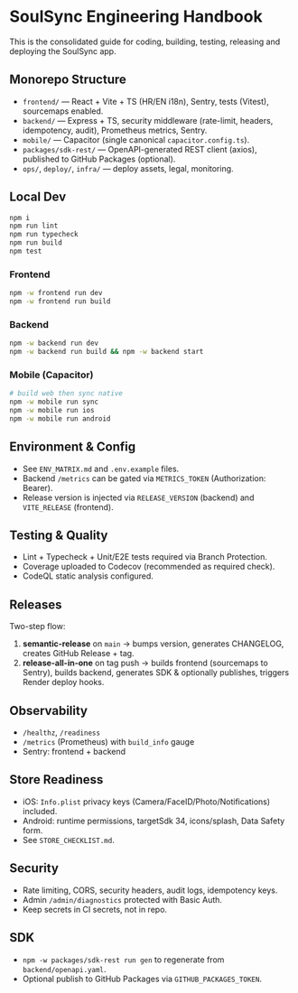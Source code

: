 # SoulSync Engineering Handbook

This is the consolidated guide for coding, building, testing, releasing and deploying the SoulSync app.

## Monorepo Structure
- `frontend/` — React + Vite + TS (HR/EN i18n), Sentry, tests (Vitest), sourcemaps enabled.
- `backend/` — Express + TS, security middleware (rate-limit, headers, idempotency, audit), Prometheus metrics, Sentry.
- `mobile/` — Capacitor (single canonical `capacitor.config.ts`).
- `packages/sdk-rest/` — OpenAPI-generated REST client (axios), published to GitHub Packages (optional).
- `ops/`, `deploy/`, `infra/` — deploy assets, legal, monitoring.

## Local Dev
```bash
npm i
npm run lint
npm run typecheck
npm run build
npm test
```

### Frontend
```bash
npm -w frontend run dev
npm -w frontend run build
```

### Backend
```bash
npm -w backend run dev
npm -w backend run build && npm -w backend start
```

### Mobile (Capacitor)
```bash
# build web then sync native
npm -w mobile run sync
npm -w mobile run ios
npm -w mobile run android
```

## Environment & Config
- See `ENV_MATRIX.md` and `.env.example` files.
- Backend `/metrics` can be gated via `METRICS_TOKEN` (Authorization: Bearer).
- Release version is injected via `RELEASE_VERSION` (backend) and `VITE_RELEASE` (frontend).

## Testing & Quality
- Lint + Typecheck + Unit/E2E tests required via Branch Protection.
- Coverage uploaded to Codecov (recommended as required check).
- CodeQL static analysis configured.

## Releases
Two-step flow:
1) **semantic-release** on `main` → bumps version, generates CHANGELOG, creates GitHub Release + tag.
2) **release-all-in-one** on tag push → builds frontend (sourcemaps to Sentry), builds backend, generates SDK & optionally publishes, triggers Render deploy hooks.

## Observability
- `/healthz`, `/readiness`
- `/metrics` (Prometheus) with `build_info` gauge
- Sentry: frontend + backend

## Store Readiness
- iOS: `Info.plist` privacy keys (Camera/FaceID/Photo/Notifications) included.
- Android: runtime permissions, targetSdk 34, icons/splash, Data Safety form.
- See `STORE_CHECKLIST.md`.

## Security
- Rate limiting, CORS, security headers, audit logs, idempotency keys.
- Admin `/admin/diagnostics` protected with Basic Auth.
- Keep secrets in CI secrets, not in repo.

## SDK
- `npm -w packages/sdk-rest run gen` to regenerate from `backend/openapi.yaml`.
- Optional publish to GitHub Packages via `GITHUB_PACKAGES_TOKEN`.

